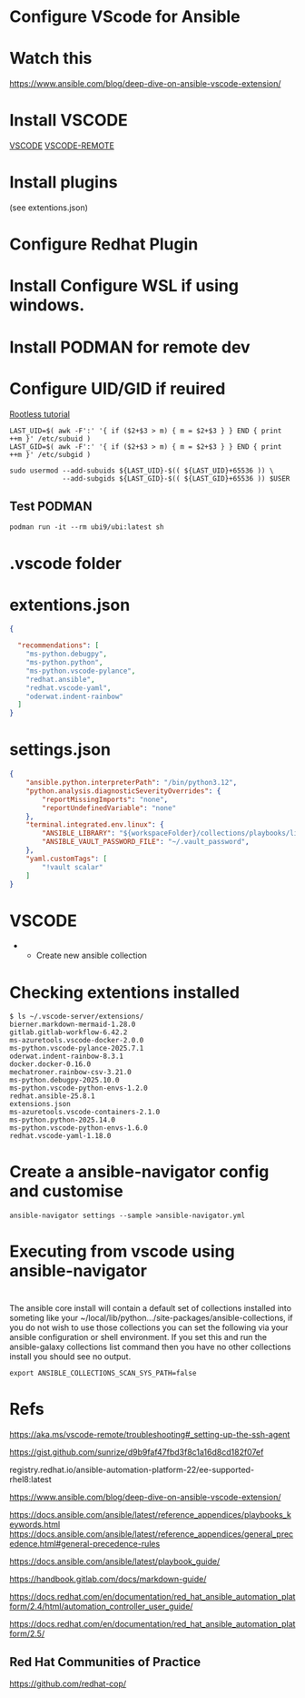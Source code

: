 
# Configure VScode for Ansible

# Watch this
https://www.ansible.com/blog/deep-dive-on-ansible-vscode-extension/

# Install VSCODE
[VSCODE](https://code.visualstudio.com/download)
[VSCODE-REMOTE](https://code.visualstudio.com/docs/remote/ssh) 



# Install plugins 
(see extentions.json)

# Configure Redhat Plugin

# Install Configure WSL if using windows.

# Install PODMAN for remote dev

# Configure UID/GID if reuired

[Rootless tutorial](https://github.com/containers/podman/blob/main/docs/tutorials/rootless_tutorial.md)

```shell
LAST_UID=$( awk -F':' '{ if ($2+$3 > m) { m = $2+$3 } } END { print ++m }' /etc/subuid )
LAST_GID=$( awk -F':' '{ if ($2+$3 > m) { m = $2+$3 } } END { print ++m }' /etc/subgid )

sudo usermod --add-subuids ${LAST_UID}-$(( ${LAST_UID}+65536 )) \
             --add-subgids ${LAST_GID}-$(( ${LAST_GID}+65536 )) $USER
```

## Test PODMAN
```shell
podman run -it --rm ubi9/ubi:latest sh
```

# .vscode folder

# extentions.json
```json
{

  "recommendations": [
    "ms-python.debugpy",
    "ms-python.python",
    "ms-python.vscode-pylance",
    "redhat.ansible",
    "redhat.vscode-yaml",
    "oderwat.indent-rainbow"
  ]
}
```


# settings.json
```json
{
    "ansible.python.interpreterPath": "/bin/python3.12",
    "python.analysis.diagnosticSeverityOverrides": {
        "reportMissingImports": "none",
        "reportUndefinedVariable": "none"
    },
    "terminal.integrated.env.linux": {
        "ANSIBLE_LIBRARY": "${workspaceFolder}/collections/playbooks/library",
        "ANSIBLE_VAULT_PASSWORD_FILE": "~/.vault_password",
    },
    "yaml.customTags": [
        "!vault scalar"
    ]
}
```

# VSCODE 

- 
  - Create new ansible collection

# Checking extentions installed
``` shell
$ ls ~/.vscode-server/extensions/
bierner.markdown-mermaid-1.28.0
gitlab.gitlab-workflow-6.42.2
ms-azuretools.vscode-docker-2.0.0
ms-python.vscode-pylance-2025.7.1
oderwat.indent-rainbow-8.3.1
docker.docker-0.16.0
mechatroner.rainbow-csv-3.21.0
ms-python.debugpy-2025.10.0
ms-python.vscode-python-envs-1.2.0
redhat.ansible-25.8.1
extensions.json
ms-azuretools.vscode-containers-2.1.0
ms-python.python-2025.14.0
ms-python.vscode-python-envs-1.6.0
redhat.vscode-yaml-1.18.0
```

# Create a ansible-navigator config and customise
```shell
ansible-navigator settings --sample >ansible-navigator.yml
```

# Executing from vscode using ansible-navigator

# 
The ansible core install will contain a default set of collections installed into someting like your ~/local/lib/python.../site-packages/ansible-collections, if you do not wish to use those collections you can set the following via your ansible configuration or shell environment. If you set this and run the ansible-galaxy collections list command then you have no other collections install you should see no output.

```shell
export ANSIBLE_COLLECTIONS_SCAN_SYS_PATH=false
```

# Refs

https://aka.ms/vscode-remote/troubleshooting#_setting-up-the-ssh-agent

https://gist.github.com/sunrize/d9b9faf47fbd3f8c1a16d8cd182f07ef

registry.redhat.io/ansible-automation-platform-22/ee-supported-rhel8:latest

https://www.ansible.com/blog/deep-dive-on-ansible-vscode-extension/

https://docs.ansible.com/ansible/latest/reference_appendices/playbooks_keywords.html
https://docs.ansible.com/ansible/latest/reference_appendices/general_precedence.html#general-precedence-rules

https://docs.ansible.com/ansible/latest/playbook_guide/

https://handbook.gitlab.com/docs/markdown-guide/

https://docs.redhat.com/en/documentation/red_hat_ansible_automation_platform/2.4/html/automation_controller_user_guide/

https://docs.redhat.com/en/documentation/red_hat_ansible_automation_platform/2.5/


## Red Hat Communities of Practice
https://github.com/redhat-cop/
